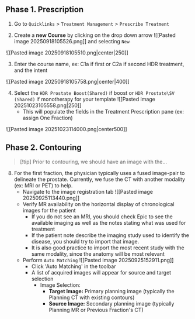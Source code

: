 ## Phase 1. Prescription

1. Go to `Quicklinks` > `Treatment Management` > `Prescribe Treatment`

2. Create a **new Course** by clicking on the drop down arrow ![[Pasted image 20250918105526.png]] and selecting `New`

![[Pasted image 20250918105510.png|center|250]]

3. Enter the course name, ex: C1a if first or C2a if second HDR treatment, and the intent

![[Pasted image 20250918105758.png|center|400]]

4. Select the `HDR Prostate Boost(Shared)` if boost or `HDR Prostate\SV (Shared)` if monotherapy for your template ![[Pasted image 20251023105558.png|250]] 
	- This will populate the fields in the Treatment Prescription pane (ex: assign One Fraction)

![[Pasted image 20251023114000.png|center500]]

## Phase 2. Contouring

> [!tip] Prior to contouring, we should have an image with the... 

8. For the first fraction, the physician typically uses a fused image-pair to delineate the prostate. Currently, we fuse the CT with another modality (ex: MRI or PET) to help. 
	- Navigate to the image registration tab ![[Pasted image 20250925113440.png]]
	- Verify MR availability on the horizontal display of chronological images for the patient
		- If you do not see an MRI, you should check Epic to see the available imaging as well as the notes stating what was used for treatment
		- If the patient note describe the imaging study used to identify the disease, you should try to import that image.
		- It is also good practice to import the most recent study with the same modality, since the anatomy will be most relevant
	- Perform `Auto Matching` ![[Pasted image 20250925152911.png]]  
	    - Click 'Auto Matching' in the toolbar
	    - A list of acquired images will appear for source and target selection
		    - Image Selection:
			    - **Target Image:** Primary planning image (typically the Planning CT with existing contours)
			    - **Source Image:** Secondary planning image (typically Planning MR or Previous Fraction's CT)